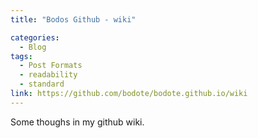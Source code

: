 ```yaml
---
title: "Bodos Github - wiki"

categories:
  - Blog
tags:
  - Post Formats
  - readability
  - standard
link: https://github.com/bodote/bodote.github.io/wiki
---
```

Some thoughs in my github wiki.